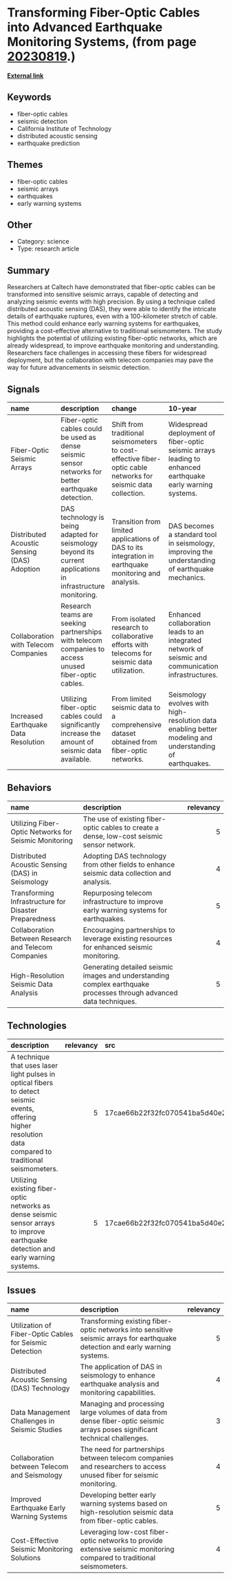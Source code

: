 # __Transforming Fiber-Optic Cables into Advanced Earthquake Monitoring Systems__, (from page [20230819](https://kghosh.substack.com/p/20230819).)

__[External link](https://spectrum.ieee.org/earthquake)__



## Keywords

* fiber-optic cables
* seismic detection
* California Institute of Technology
* distributed acoustic sensing
* earthquake prediction

## Themes

* fiber-optic cables
* seismic arrays
* earthquakes
* early warning systems

## Other

* Category: science
* Type: research article

## Summary

Researchers at Caltech have demonstrated that fiber-optic cables can be transformed into sensitive seismic arrays, capable of detecting and analyzing seismic events with high precision. By using a technique called distributed acoustic sensing (DAS), they were able to identify the intricate details of earthquake ruptures, even with a 100-kilometer stretch of cable. This method could enhance early warning systems for earthquakes, providing a cost-effective alternative to traditional seismometers. The study highlights the potential of utilizing existing fiber-optic networks, which are already widespread, to improve earthquake monitoring and understanding. Researchers face challenges in accessing these fibers for widespread deployment, but the collaboration with telecom companies may pave the way for future advancements in seismic detection.

## Signals

| name                                        | description                                                                                                  | change                                                                                                        | 10-year                                                                                                   | driving-force                                                                                        |   relevancy |
|:--------------------------------------------|:-------------------------------------------------------------------------------------------------------------|:--------------------------------------------------------------------------------------------------------------|:----------------------------------------------------------------------------------------------------------|:-----------------------------------------------------------------------------------------------------|------------:|
| Fiber-Optic Seismic Arrays                  | Fiber-optic cables could be used as dense seismic sensor networks for better earthquake detection.           | Shift from traditional seismometers to cost-effective fiber-optic cable networks for seismic data collection. | Widespread deployment of fiber-optic seismic arrays leading to enhanced earthquake early warning systems. | The need for more affordable, accessible, and effective earthquake monitoring solutions.             |           4 |
| Distributed Acoustic Sensing (DAS) Adoption | DAS technology is being adapted for seismology beyond its current applications in infrastructure monitoring. | Transition from limited applications of DAS to its integration in earthquake monitoring and analysis.         | DAS becomes a standard tool in seismology, improving the understanding of earthquake mechanics.           | Advancements in technology and the necessity for improved seismic data collection methods.           |           5 |
| Collaboration with Telecom Companies        | Research teams are seeking partnerships with telecom companies to access unused fiber-optic cables.          | From isolated research to collaborative efforts with telecoms for seismic data utilization.                   | Enhanced collaboration leads to an integrated network of seismic and communication infrastructures.       | Recognition of the mutual benefits of leveraging existing fiber networks for seismic research.       |           3 |
| Increased Earthquake Data Resolution        | Utilizing fiber-optic cables could significantly increase the amount of seismic data available.              | From limited seismic data to a comprehensive dataset obtained from fiber-optic networks.                      | Seismology evolves with high-resolution data enabling better modeling and understanding of earthquakes.   | The pursuit of more detailed and accurate seismic information to predict and understand earthquakes. |           4 |

## Behaviors

| name                                                  | description                                                                                                         |   relevancy |
|:------------------------------------------------------|:--------------------------------------------------------------------------------------------------------------------|------------:|
| Utilizing Fiber-Optic Networks for Seismic Monitoring | The use of existing fiber-optic cables to create a dense, low-cost seismic sensor network.                          |           5 |
| Distributed Acoustic Sensing (DAS) in Seismology      | Adopting DAS technology from other fields to enhance seismic data collection and analysis.                          |           4 |
| Transforming Infrastructure for Disaster Preparedness | Repurposing telecom infrastructure to improve early warning systems for earthquakes.                                |           5 |
| Collaboration Between Research and Telecom Companies  | Encouraging partnerships to leverage existing resources for enhanced seismic monitoring.                            |           4 |
| High-Resolution Seismic Data Analysis                 | Generating detailed seismic images and understanding complex earthquake processes through advanced data techniques. |           5 |

## Technologies

| description                                                                                                                                                |   relevancy | src                              |
|:-----------------------------------------------------------------------------------------------------------------------------------------------------------|------------:|:---------------------------------|
| A technique that uses laser light pulses in optical fibers to detect seismic events, offering higher resolution data compared to traditional seismometers. |           5 | 17cae66b22f32fc070541ba5d40e236a |
| Utilizing existing fiber-optic networks as dense seismic sensor arrays to improve earthquake detection and early warning systems.                          |           5 | 17cae66b22f32fc070541ba5d40e236a |

## Issues

| name                                                    | description                                                                                                                  |   relevancy |
|:--------------------------------------------------------|:-----------------------------------------------------------------------------------------------------------------------------|------------:|
| Utilization of Fiber-Optic Cables for Seismic Detection | Transforming existing fiber-optic networks into sensitive seismic arrays for earthquake detection and early warning systems. |           5 |
| Distributed Acoustic Sensing (DAS) Technology           | The application of DAS in seismology to enhance earthquake analysis and monitoring capabilities.                             |           4 |
| Data Management Challenges in Seismic Studies           | Managing and processing large volumes of data from dense fiber-optic seismic arrays poses significant technical challenges.  |           3 |
| Collaboration between Telecom and Seismology            | The need for partnerships between telecom companies and researchers to access unused fiber for seismic monitoring.           |           4 |
| Improved Earthquake Early Warning Systems               | Developing better early warning systems based on high-resolution seismic data from fiber-optic cables.                       |           5 |
| Cost-Effective Seismic Monitoring Solutions             | Leveraging low-cost fiber-optic networks to provide extensive seismic monitoring compared to traditional seismometers.       |           4 |